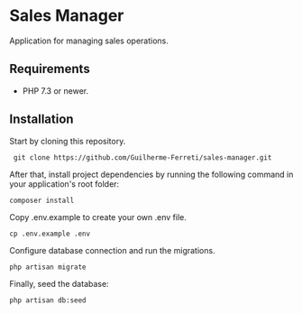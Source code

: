 # Sales Manager

Application for managing sales operations.

## Requirements

* PHP 7.3 or newer.

## Installation

Start by cloning this repository. 

``` git clone https://github.com/Guilherme-Ferreti/sales-manager.git```

After that, install project dependencies by running the following command in your application's root folder:

```composer install```

Copy .env.example to create your own .env file.

```cp .env.example .env```

Configure database connection and run the migrations.

```php artisan migrate```

Finally, seed the database:

```php artisan db:seed```